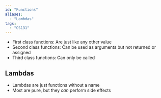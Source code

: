 ```yaml
---
id: "Functions"
aliases:
  - "Lambdas"
tags:
  - "CS131"
---
```


- First class functions: Are just like any other value
- Second class functions: Can be used as arguments but not returned or assigned
- Third class functions: Can only be called

## Lambdas

- Lambdas are just functions without a name
- Most are pure, but they _can_ perform side effects
